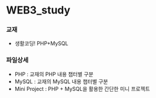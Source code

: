 
# WEB3_study

### 교재
- 생활코딩! PHP+MySQL

### 파일상세
- PHP : 교재의 PHP 내용 챕터별 구분
- MySQL : 교재의 MySQL 내용 챕터별 구분
- Mini Project : PHP + MySQL을 활용한 간단한 미니 프로젝트 
